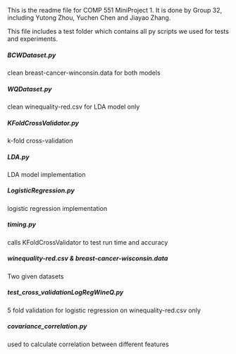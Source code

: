 This is the readme file for COMP 551 MiniProject 1. It is done by Group 32, including Yutong Zhou, Yuchen Chen and Jiayao Zhang.

This file includes a test folder which contains all py scripts we used for tests and experiments.

##### BCWDataset.py 

clean breast-cancer-winconsin.data for both models

##### WQDataset.py 

clean winequality-red.csv for LDA model only

##### KFoldCrossValidator.py 

k-fold cross-validation

##### LDA.py 

 LDA model implementation

##### LogisticRegression.py 

logistic regression implementation

##### timing.py

calls KFoldCrossValidator to test run time and accuracy

##### winequality-red.csv & breast-cancer-wisconsin.data

Two given datasets

##### test_cross_validationLogRegWineQ.py

5 fold validation for logistic regression on winequality-red.csv only

##### covariance_correlation.py

used to calculate correlation between different features





